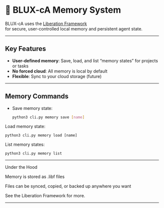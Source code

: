 # 💾 BLUX-cA Memory System

BLUX-cA uses the [Liberation Framework](https://github.com/Justadudeinspace/liberation-framework)  
for secure, user-controlled local memory and persistent agent state.

---

## Key Features

- **User-defined memory**: Save, load, and list “memory states” for projects or tasks
- **No forced cloud**: All memory is local by default
- **Flexible**: Sync to your cloud storage (future)

---

## Memory Commands

- Save memory state:
  ```bash
  python3 cli.py memory save [name]

Load memory state:

```
python3 cli.py memory load [name]
```
List memory states:
```
python3 cli.py memory list
```


---

Under the Hood

Memory is stored as .libf files

Files can be synced, copied, or backed up anywhere you want

See the Liberation Framework for more.


---
